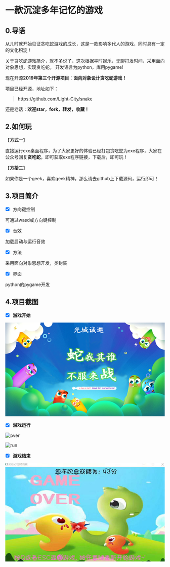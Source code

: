 # **一款沉淀多年记忆的游戏**

## 0.导语


从儿时就开始见证贪吃蛇游戏的成长，这是一款影响多代人的游戏，同时具有一定的文化积淀！

关于贪吃蛇游戏简介，就不多说了，这次根据平时娱乐，无聊打发时间，采用面向对象思想，实现贪吃蛇。
开发语言为python，库用pygame!

现在开源**2019年第三个开源项目**：**面向对象设计贪吃蛇游戏！**

项目已经开源，地址如下：

> https://github.com/Light-City/snake

还是老话：**欢迎star，fork，转发，收藏！**

## 2.如何玩

【**方式一**】

直接运行exe桌面程序，为了大家更好的体验已经打包贪吃蛇为exe程序，大家在公众号回复**贪吃蛇**，即可获取exe程序链接，下载后，即可玩！

【**方拾二**】

如果你是一个geek，喜欢geek精神，那么请去github上下载源码，运行即可！

## 3.项目简介

- [x] 方向键控制

可通过wasd或方向键控制

- [x] 音效

加载启动与运行音效

- [x] 方法

采用面向对象思想开发，类封装

- [x] 界面

python的pygame开发

## 4.项目截图

- [x] **游戏开始**

![game_start](./img/game_start.png)

- [x] **游戏运行**

![over](./snake/img/over.jpg)

![run](D:\python_code\snake\img\run.jpg)

- [x] **游戏结束**

![over](./img/over.jpg)







